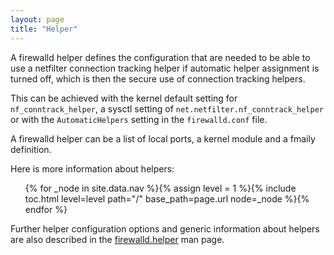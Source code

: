 ```yaml
---
layout: page
title: "Helper"
---
```


A firewalld helper defines the configuration that are needed to be able to use a netfilter connection tracking helper if automatic helper assignment is turned off, which is then the secure use of connection tracking helpers.

This can be achieved with the kernel default setting for `nf_conntrack_helper`, a sysctl setting of `net.netfilter.nf_conntrack_helper` or with the `AutomaticHelpers` setting in the `firewalld.conf` file.

A firewalld helper can be a list of local ports, a kernel module and a fmaily definition.

Here is more information about helpers:

<ul>
{% for _node in site.data.nav %}{% assign level = 1 %}{% include toc.html level=level path="/" base_path=page.url node=_node %}{% endfor %}
</ul>

Further helper configuration options and generic information about helpers are also described in the [firewalld.helper](../man-pages/firewalld.helper.html) man page.
